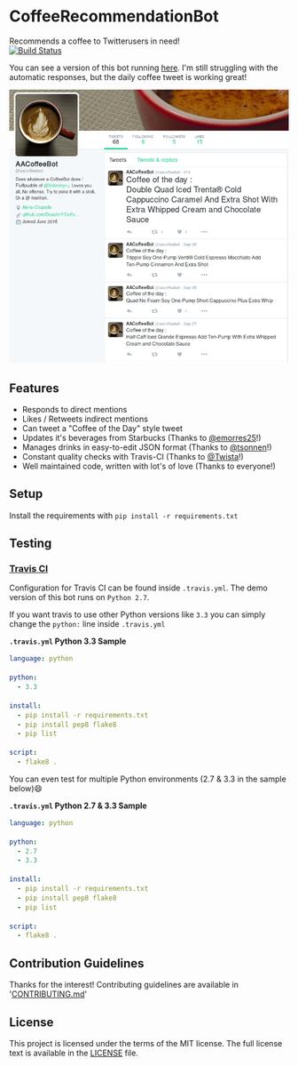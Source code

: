 # CoffeeRecommendationBot
Recommends a coffee to Twitterusers in need!  
[![Build Status](https://travis-ci.org/DeastinY/CoffeeRecommendationBot.svg?branch=master)](https://travis-ci.org/DeastinY/CoffeeRecommendationBot)

You can see a version of this bot running [here](https://twitter.com/aacoffeebot). I'm still struggling with the automatic responses, but the daily coffee tweet is working great!

![Screenshot of CoffeeRecommendationBot in action](https://github.com/DeastinY/CoffeeRecommendationBot/blob/master/coffeebot.png?raw=true)

## Features
- Responds to direct mentions
- Likes / Retweets indirect mentions
- Can tweet a "Coffee of the Day" style tweet
- Updates it's beverages from Starbucks (Thanks to [@emorres25](https://github.com/emorres25)!)
- Manages drinks in easy-to-edit JSON format (Thanks to [@tsonnen](https://github.com/tsonnen)!)
- Constant quality checks with Travis-CI (Thanks to [@Twista](https://github.com/Twista)!)
- Well maintained code, written with lot's of love (Thanks to everyone!)

## Setup
Install the requirements with `pip install -r requirements.txt`

## Testing

### [Travis CI](https://travis-ci.org)

Configuration for Travis CI can be found inside `.travis.yml`. The demo version of this bot runs on `Python 2.7`.

If you want travis to use other Python versions like `3.3` you can simply change the `python:` line inside `.travis.yml`

**`.travis.yml` Python 3.3 Sample**
```yml
language: python

python:
  - 3.3

install:
  - pip install -r requirements.txt
  - pip install pep8 flake8
  - pip list

script:
  - flake8 .
```

You can even test for multiple Python environments (2.7 & 3.3 in the sample below):smile:

**`.travis.yml` Python 2.7 & 3.3 Sample**
```yml
language: python

python:
  - 2.7
  - 3.3

install:
  - pip install -r requirements.txt
  - pip install pep8 flake8
  - pip list

script:
  - flake8 .
```

## Contribution Guidelines
Thanks for the interest!
Contributing guidelines are available in '[CONTRIBUTING.md](CONTRIBUTING.md)'

## License
This project is licensed under the terms of the MIT license. The full license text is available in the [LICENSE](LICENSE) file.
